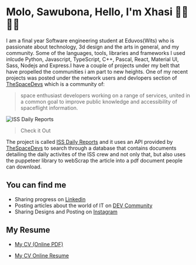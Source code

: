 # Molo, Sawubona, Hello, I'm Xhasi :student: :technologist: <br/>
I am a final year Software engineering student at Eduvos(Wits) who is passionate about technology, 3d design and the arts in general, and my community. Some of the languages, tools, libraries and frameworks I used inlcude Python, Javascript, TypeScript, C++, Pascal, React, Material UI, Sass, Nodejs and Express.I have a couple of projects under my belt that have propelled the communities i am part to new heights. One of my recent projects was posted under the network users and devlopers section of [TheSpaceDevs](https://thespacedevs.com/networkusers) which is a community of: <br/>
> space enthusiast developers working on a range of services, united in a common goal to improve public knowledge and accessibility of spaceflight information.<br/>
> 
![ISS Daily Reports](https://user-images.githubusercontent.com/92182125/171751681-4d8ff9df-9234-4549-a1c7-d1fbcd52c651.PNG)
> Check it Out


The project is called [ISS Daily Reports](https://sage-smakager-bccb8d.netlify.app) and it uses an API provided by [TheSpaceDevs](https://thespacedevs.com/networkusers) to search through a database that contains documents detailing the daily activites of the ISS crew and not only that, but also uses the puppeteer library to webScrap the article into a pdf document people can download.<br/>
## You can find me <br/>
- Sharing progress on [Linkedin](https://www.linkedin.com/in/xhasumzi-maphukatha-dlamini)<br/>
- Posting articles about the world of IT on [DEV Community](https://dev.to/xhasi)<br/>
- Sharing Designs and Posting on [Instagram](http://Instagram.com/xhasumzi_maphukatha)<br/>

## My Resume<br/>
- [My CV (Online PDF)](https://github.com/Xhasi/Xhasi/files/8855582/Xhasumzi_Maphukatha_-_Leadership_Program_at_Aurecon.1.1.pdf)

- [My CV Online Resume](https://resume.io/r/lsSqaBobM)
